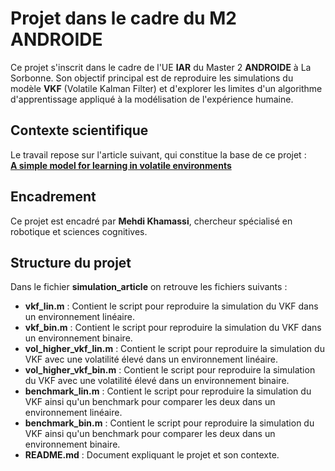 # Projet dans le cadre du M2 ANDROIDE

Ce projet s'inscrit dans le cadre de l'UE **IAR** du Master 2 **ANDROIDE** à La Sorbonne. Son objectif principal est de reproduire les simulations du modèle **VKF** (Volatile Kalman Filter) et d'explorer les limites d'un algorithme d'apprentissage appliqué à la modélisation de l'expérience humaine.

## Contexte scientifique

Le travail repose sur l'article suivant, qui constitue la base de ce projet :  
[**A simple model for learning in volatile environments**](https://journals.plos.org/ploscompbiol/article/file?id=10.1371/journal.pcbi.1007963&type=printable)  

## Encadrement

Ce projet est encadré par **Mehdi Khamassi**, chercheur spécialisé en robotique et sciences cognitives.

## Structure du projet

Dans le fichier **simulation_article** on retrouve les fichiers suivants :
- **vkf_lin.m** : Contient le script pour reproduire la simulation du VKF dans un environnement linéaire.
- **vkf_bin.m** : Contient le script pour reproduire la simulation du VKF dans un environnement binaire.
- **vol_higher_vkf_lin.m** :  Contient le script pour reproduire la simulation du VKF avec une volatilité élevé dans un environnement linéaire.
- **vol_higher_vkf_bin.m** :  Contient le script pour reproduire la simulation du VKF avec une volatilité élevé dans un environnement binaire.
- **benchmark_lin.m** :  Contient le script pour reproduire la simulation du VKF ainsi qu'un benchmark pour comparer les deux dans un environnement linéaire.
- **benchmark_bin.m** :  Contient le script pour reproduire la simulation du VKF ainsi qu'un benchmark pour comparer les deux dans un environnement binaire.
- **README.md** : Document expliquant le projet et son contexte.
